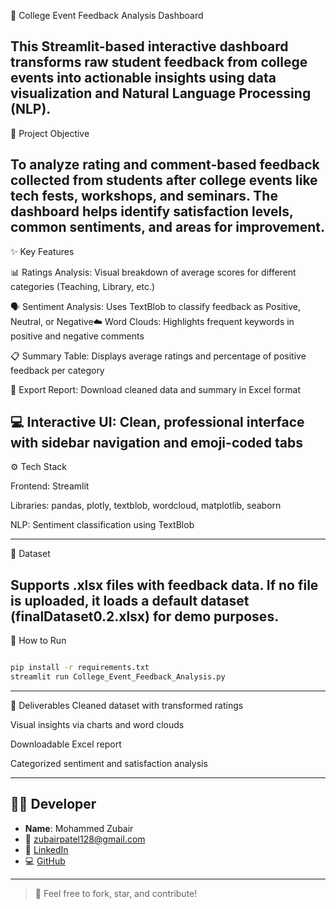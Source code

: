 📘 College Event Feedback Analysis Dashboard

This Streamlit-based interactive dashboard transforms raw student feedback from college events into actionable insights using data visualization and Natural Language Processing (NLP).
---
🧠 Project Objective

To analyze rating and comment-based feedback collected from students after college events like tech fests, workshops, and seminars. The dashboard helps identify satisfaction levels, common sentiments, and areas for improvement.
---

✨ Key Features

📊 Ratings Analysis: Visual breakdown of average scores for different categories (Teaching, Library, etc.)

🗣️ Sentiment Analysis: Uses TextBlob to classify feedback as Positive, Neutral, or Negative☁️ Word Clouds: Highlights frequent keywords in positive and negative 
comments

📋 Summary Table: Displays average ratings and percentage of positive feedback per category

📁 Export Report: Download cleaned data and summary in Excel format

💻 Interactive UI: Clean, professional interface with sidebar navigation and emoji-coded tabs
---

⚙️ Tech Stack

Frontend: Streamlit

Libraries: pandas, plotly, textblob, wordcloud, matplotlib, seaborn

NLP: Sentiment classification using TextBlob

---
📂 Dataset

Supports .xlsx files with feedback data. If no file is uploaded, it loads a default dataset (finalDataset0.2.xlsx) for demo purposes.
---

🚀 How to Run

```bash

pip install -r requirements.txt
streamlit run College_Event_Feedback_Analysis.py

```
---
📌 Deliverables
Cleaned dataset with transformed ratings

Visual insights via charts and word clouds

Downloadable Excel report

Categorized sentiment and satisfaction analysis

---
## 👨‍💻 Developer

- **Name**: Mohammed Zubair
- 📧 [zubairpatel128@gmail.com](mailto:zubairpatel128@gmail.com)
- 🔗 [LinkedIn](https://www.linkedin.com/in/mohammed-zubair03)
- 💻 [GitHub](https://github.com/mohdzubairpatel)

---

> 🤝 Feel free to fork, star, and contribute!
